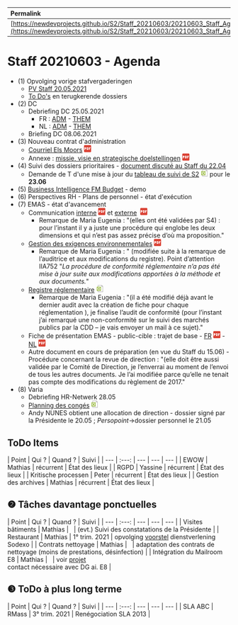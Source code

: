 <link rel="stylesheet" href="https://newdevprojects.github.io/S2/S2.css">
<link rel="stylesheet" href="S2.css">

&nbsp;

| Permalink |
| :--- |
| [https://newdevprojects.github.io/S2/Staff_20210603/20210603_Staff_Agenda.html](https://newdevprojects.github.io/S2/Staff_20210603/20210603_Staff_Agenda.html) | 

# Staff 20210603 - Agenda

* (1) Opvolging vorige stafvergaderingen
	* [PV Staff 20.05.2021](http://simp.ly/p/NX5QlF)
	* [To Do's](#todo) en terugkerende dossiers
* (2) DC 
	* Debriefing DC 25.05.2021
		* FR : [ADM](https://newdevprojects.github.io/S2/Staff/20210525_Adm_FR.pdf) - [THEM](https://newdevprojects.github.io/S2/Staff/20210525_Them_FR.pdf)
		* NL : [ADM](https://newdevprojects.github.io/S2/Staff/20210525_Adm_NL.pdf) - [THEM](https://newdevprojects.github.io/S2/Staff/20210525_Them_NL.pdf)
	* Briefing DC 08.06.2021
* (3) Nouveau contrat d'administration
	* [Courriel Els Moors](Mail_EMoors_20210526.pdf) ![](pdf.png)
	* Annexe : [missie, visie en strategische doelstellingen](Missie_visie_en_strategische_doelstellingen.pdf) ![](pdf.png)
* (4) Suivi des dossiers prioritaires - [document discuté au Staff du 22.04](https://newdevprojects.github.io/S2/Staff_20210422/Tableau_Suivi_dossiers_prioritaires_S2.pdf)
	* Demande de T d'une mise à jour du [tableau de suivi de S2](boordtabelprioriteiten.xlsx) ![](excel.png) pour le <b>23.06</b> 
* (5) [Business Intelligence FM Budget](Business_Intelligence_FM_Budget.md) - demo
* (6) Perspectives RH - Plans de personnel - état d'exécution
* (7) EMAS - état d'avancement
	* Communication [interne](Doc1_P09EFr_Communication_interne_FR_V2_opm_SJ.pdf) ![](pdf.png) et [externe](Doc2_P10Fr_Communication_externe_FR_opm_SJ.pdf) ![]() ![](pdf.png)
		* Remarque de Maria Eugenia : "(elles ont été validées par S4) : pour l’instant il y a juste une procédure qui englobe les deux dimensions et qui n’est pas assez précise d’où ma proposition."
	* [Gestion des exigences environnementales](Doc3_P05DFr_Gestion_des_exigences_environnementales_FR_V2.pdf) ![](pdf.png)
		* Remarque de Maria Eugenia : " (modifiée suite à la remarque de l’auditrice et aux modifications du registre). Point d’attention IIA752 "*La procédure de conformité réglementaire n’a pas été mise à jour suite aux modifications apportées à la méthode et aux documents.*"
	* [Registre réglementaire](Doc4_Registre_reglementaire.xlsx) ![](excel.png)
		* Remarque de Maria Eugenia : "(il a été modifié déjà avant le dernier audit avec la création de fiche pour chaque réglementation ), je finalise l’audit de conformité (pour l’instant j’ai remarqué une non-conformité sur le suivi des marchés publics par la CDD – je vais envoyer un mail à ce sujet)."
	* Fiche de présentation EMAS - public-cible : trajet de base - [FR](EMAS_Fiche_accueil_FR.pdf) ![](pdf.png) - [NL](EMAS_Fiche_accueil_NL.pdf) ![](pdf.png)
	* Autre document en cours de préparation (en vue du Staff du 15.06) - Procédure concernant la revue de direction : "(elle doit être aussi validée par le Comité de Direction, je l’enverrai au moment de l’envoi de tous les autres documents. Je l’ai modifiée parce qu’elle ne tenait pas compte des modifications du règlement de 2017."
* (8) Varia
	* Debriefing HR-Netwerk 28.05
	* [Planning des congés](Vakantieperiodes_2021.xlsx) ![](excel.png) 
	* Andy NUNES obtient une allocation de direction - dossier signé par la Présidente le 20.05 ; *Persopoint*&rarr;dossier personnel le 21.05

<a name="todo"> </a>

## ToDo Items

| Point | Qui ? | Quand ? | Suivi |
| --- | :---: | --- | --- | --- |
| EWOW | Mathias | récurrent | &Eacute;tat des lieux |
| RGPD | Yassine | récurrent | &Eacute;tat des lieux |
| Kritische processen | Peter | récurrent | &Eacute;tat des lieux |
| Gestion des archives | Mathias | récurrent | &Eacute;tat des lieux |

## &#10103; Tâches davantage ponctuelles

| Point | Qui ? | Quand ? | Suivi |
| --- | :---: | --- | --- | --- |
| Visites bâtiments | Mathias | &nbsp; | (evt.) Suivi des constatations de la Présidente |
| Restaurant | Mathias | 1° trim. 2021 | opvolging [voorstel](https://newdevprojects.github.io/S2/Staff_20210107/20210107_Sodexo_aangepaste_werking.pdf) dienstverlening Sodexo |
| Contrats nettoyage | Mathias | &nbsp; | adaptation des contrats de nettoyage (moins de prestations, désinfection) |
| Intégration du Mailroom E8 | Mathias | &nbsp; | voir [projet](https://newdevprojects.github.io/S2/Staff_20210204/Nota_verzendingsdienst_E8.pdf)<br>contact nécessaire avec DG ai. E8 |

## &#10104; ToDo à plus long terme

| Point | Qui ? | Quand ? | Suivi |
| --- | :---: | --- | --- | --- |
| SLA ABC | RMass | 3° trim. 2021 | Renégociation SLA 2013 |
